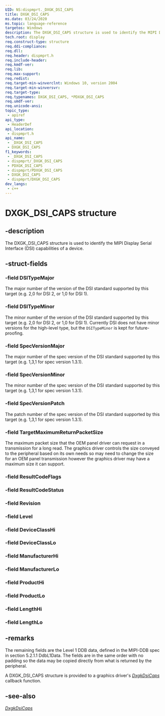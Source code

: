 ```yaml
---
UID: NS:dispmprt._DXGK_DSI_CAPS
title: DXGK_DSI_CAPS
ms.date: 03/24/2020
ms.topic: language-reference
targetos: Windows
description: The DXGK_DSI_CAPS structure is used to identify the MIPI Display Serial Interface (DSI) capabilities of a device.
tech.root: display
req.construct-type: structure
req.ddi-compliance: 
req.dll: 
req.header: dispmprt.h
req.include-header: 
req.kmdf-ver: 
req.lib: 
req.max-support: 
req.redist: 
req.target-min-winverclnt: Windows 10, version 2004
req.target-min-winversvr: 
req.target-type: 
req.typenames: DXGK_DSI_CAPS, *PDXGK_DSI_CAPS
req.umdf-ver: 
req.unicode-ansi: 
topic_type:
 - apiref
api_type:
 - HeaderDef
api_location:
 - dispmprt.h
api_name:
 - _DXGK_DSI_CAPS
 - DXGK_DSI_CAPS
f1_keywords:
 - _DXGK_DSI_CAPS
 - dispmprt/_DXGK_DSI_CAPS
 - PDXGK_DSI_CAPS
 - dispmprt/PDXGK_DSI_CAPS
 - DXGK_DSI_CAPS
 - dispmprt/DXGK_DSI_CAPS
dev_langs:
 - c++
---
```


# DXGK_DSI_CAPS structure


## -description

The DXGK_DSI_CAPS structure is used to identify the MIPI Display Serial Interface (DSI) capabilities of a device.

## -struct-fields

### -field DSITypeMajor

The major number of the version of the DSI standard supported by this target (e.g. 2,0 for DSI 2, or 1,0 for DSI 1).

### -field DSITypeMinor

The minor number of the version of the DSI standard supported by this target (e.g. 2,0 for DSI 2, or 1,0 for DSI 1). Currently DSI does not have minor versions for the high-level type, but the `DSITypeMinor` is kept for future-proofing.

### -field SpecVersionMajor

The major number of the spec version of the DSI standard supported by this target (e.g. 1,3,1 for spec version 1.3.1).

### -field SpecVersionMinor

The minor number of the spec version of the DSI standard supported by this target (e.g. 1,3,1 for spec version 1.3.1).

### -field SpecVersionPatch

The patch number of the spec version of the DSI standard supported by this target (e.g. 1,3,1 for spec version 1.3.1).

### -field TargetMaximumReturnPacketSize

The maximum packet size that the OEM panel driver can request in a transmission for a long read.  The graphics driver controls the size conveyed to the peripheral based on its own needs so may need to change the size for an OEM panel transmission however the graphics driver may have a maximum size it can support.

### -field ResultCodeFlags

### -field ResultCodeStatus

### -field Revision

### -field Level

### -field DeviceClassHi

### -field DeviceClassLo

### -field ManufacturerHi

### -field ManufacturerLo

### -field ProductHi

### -field ProductLo

### -field LengthHi

### -field LengthLo

## -remarks

The remaining fields are the Level 1 DDB data, defined in the MIPI-DDB spec in section 5.2.1.1 DdbL1Data. The fields are in the same order with no padding so the data may be copied directly from what is returned by the peripheral.

A DXGK_DSI_CAPS structure is provided to a graphics driver's [*DxgkDsiCaps*](nc-dispmprt-dxgkddi_dsicaps.md) callback function.

## -see-also

[*DxgkDsiCaps*](nc-dispmprt-dxgkddi_dsicaps.md)

